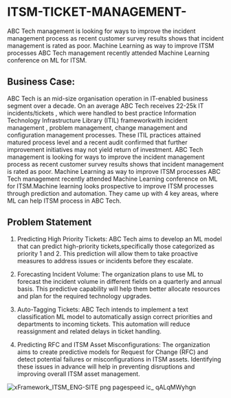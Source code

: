 # ITSM-TICKET-MANAGEMENT-
ABC Tech management is looking for ways to improve the incident management process as recent customer survey results shows that incident management is rated as poor. Machine Learning as way to improve ITSM processes ABC Tech management recently attended Machine Learning conference on ML for ITSM.

## Business Case:
ABC Tech is an mid-size organisation operation in IT-enabled business segment over a decade. On an average ABC Tech receives 22-25k IT incidents/tickets , which were handled to best practice Information Technology Infrastructure Library (ITIL) frameworkwith incident management , problem management, change management and configuration management processes. These ITIL practices attained matured process level and a recent audit confirmed that further improvement initiatives may not yield return of investment.
ABC Tech management is looking for ways to improve the incident management process as recent customer survey results shows that incident management is rated as poor.
Machine Learning as way to improve ITSM processes ABC Tech management recently attended Machine Learning conference on ML for ITSM.Machine learning looks prospective to improve ITSM processes through prediction and automation. They came up with 4 key areas, where ML can help ITSM process in ABC Tech.

## Problem Statement
   1) Predicting High Priority Tickets: ABC Tech aims to develop an ML model that can predict high-priority tickets,specifically those categorized as priority 1 and 2. This prediction will allow them to take proactive measures to address issues or incidents before they escalate.

   2) Forecasting Incident Volume: The organization plans to use ML to forecast the incident volume in different fields on a quarterly and annual basis. This predictive capability will help them better allocate resources and plan for the required technology upgrades.

   3) Auto-Tagging Tickets: ABC Tech intends to implement a text classification ML model to automatically assign correct priorities and departments to incoming tickets. This automation will reduce reassignment and related delays in ticket handling.

   4) Predicting RFC and ITSM Asset Misconfigurations: The organization aims to create predictive models for Request for Change (RFC) and detect potential failures or misconfigurations in ITSM assets. Identifying these issues in advance will help in preventing disruptions and improving overall ITSM asset management.

![xFramework_ITSM_ENG-SITE png pagespeed ic_ qALqMWyhgn](https://github.com/AbhishekDighule/ITSM-TICKET-MANAGEMENT-/assets/145597070/9fd853ea-1c6e-4714-9b15-bead1aa24521)
